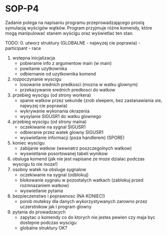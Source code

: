 # SOP-P4
Zadanie polega na napisaniu programu przeprowadzającego prostą symulację wyścigów wątków. Program przyjmuje różne komendy, które mogą manipulować stanem wyścigu oraz wyświetlać ten stan.

TODO:
0. utworz struktury (GLOBALNE - najwyzej cie poprawia)
	- participant
	- race
1. wstepna inicjalizacja
	- pobieranie info z argumentow main (w main)
	- powitanie uzytkownika
	- odbiernanie od uzytkownika komend
2. rozpoczynanie wyscigu
	- losowanie srednich predkosci (mozna w watku glownym)
	- przekazywanie srednich predkosci do watkow
3. przebieg wyscigu (od strony workera)
	- spanie watkow przez sekunde (zrob sleepem, bez zastanawiania sie, najwyzej cie poprawia)
	- wykrywanie wykonania okrazenia
	- wysylanie SIGUSR1 do watku glownego
4. przebieg wyscigu (od strony maina)
	- oczekiwanie na sygnal SIGUSR1
	- odbieranie przez watek glowny SIGUSR1
	- wyswietlanie informacji (poza handlerem) (SPORE)
5. koniec wyscigu
	- zabijanie watkow (wewnatrz poszczegolnych watkow)
	- wyswietlanie posortowanej tabeli wynikow
6. obsluga komend (jak nie jest napisane ze moze dzialac podczas wyscigu to nie moze!)
7. osobny watek na obsluge sygnalow
	- oczekiwanie na sygnal (odblokuj)
	- blokowanie sygnalu w pozostalych watkach (zablokuj przed rozmnazaniem watkow)
	- wyswietlanie pytania
8. bezpieczenstwo i poprawnosc (NA KONIEC!)
	- porob muteksy dla danych wykorzystywanych zarowno przez uczerstnikow jak i program glowny
9. pytania do prowadzacych
	- zapytac o komendy co do ktorych nie jestes pewien czy maja byc dostepne podczas wyscigu
	- globalne struktury OK?
